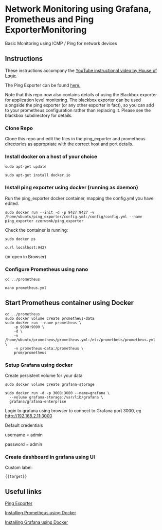 # Network Monitoring using Grafana, Prometheus and Ping ExporterMonitoring

Basic Monitoring using ICMP / Ping for network devices

## Instructions
These instructions accompany the [YouTube instructional video by House of Logic](https://youtu.be/fnoTHoZzNSc).

The Ping Exporter can be found [here.](https://github.com/czerwonk/ping_exporter)

Note that this repo now also contains details of using the Blackbox exporter for application level monitoring. The blackbox exporter can be used alongside the ping exporter (or any other exporter in fact), so you can add to your prometheus configuration rather than replacing it. Please see the blackbox subdirectory for details.

### Clone Repo

Clone this repo and edit the files in the ping_exporter and prometheus directories as appropriate with the correct host and port details.

### Install docker on a host of your choice

```
sudo apt-get update

sudo apt-get install docker.io
```

### Install ping exporter using docker (running as daemon)

Run the ping_exporter docker container, mapping the config.yml you have edited.

```
sudo docker run --init -d -p 9427:9427 -v /home/ubuntu/ping_exporter/config.yml:/config/config.yml --name ping_exporter czerwonk/ping_exporter

```

Check the container is running:

```
sudo docker ps

curl localhost:9427

```

(or open in Browser)

### Configure Prometheus using nano 

```
cd ../prometheus

nano prometheus.yml
```

## Start Prometheus container using Docker

```
cd ../prometheus
sudo docker volume create prometheus-data
sudo docker run --name prometheus \
    -p 9090:9090 \
    -d \
    -v /home/ubuntu/prometheus/prometheus.yml:/etc/prometheus/prometheus.yml \
    -v prometheus-data:/prometheus \
    prom/prometheus
```

### Setup Grafana using docker

Create persistent volume for your data

```
sudo docker volume create grafana-storage

sudo docker run -d -p 3000:3000 --name=grafana \
  --volume grafana-storage:/var/lib/grafana \
  grafana/grafana-enterprise
```

Login to grafana using browser to connect to Grafana port 3000, eg http://192.168.2.11:3000

Default credentials

username = admin

password = admin 

### Create dashboard in grafana using UI

Custom label:
```
{{target}}
```

## Useful links

[Ping Exporter](https://github.com/czerwonk/ping_exporter)

[Installing Prometheus using Docker](https://prometheus.io/docs/prometheus/latest/installation/#using-docker)

[Installing Grafana using Docker](https://grafana.com/docs/grafana/latest/setup-grafana/installation/docker/#run-grafana-docker-image)

 
